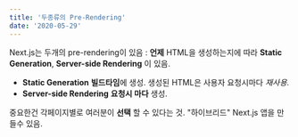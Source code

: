 ```yaml
---
title: '두종류의 Pre-Rendering'
date: '2020-05-29'
---
```


Next.js는 두개의 pre-rendering이 있음 : **언제** HTML을 생성하는지에 따라 **Static Generation**, **Server-side Rendering** 이 있음.

- **Static Generation** **빌드타임**에 생성. 생성된 HTML은 사용자 요청시마다 _재사용_.
- **Server-side Rendering** **요청시 마다** 생성.

중요한건 각페이지별로 여러분이 **선택** 할 수 있다는 것. "하이브리드" Next.js 앱을 만들수 있음.
